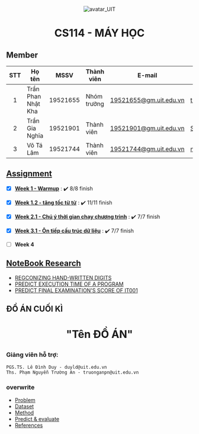 <p align="center">
  <img src="https://www.uit.edu.vn/sites/vi/files/banner_uit_0.png" title="avatar_UIT">
</p>


<h1 align="center">
  
  CS114 - MÁY HỌC 
  </h1>


## Member
| STT | Họ tên | MSSV | Thành viên | E-mail | Github | Task chính  |
| :---: | --- | --- | --- | --- | --- | --- |
| 1 | Trần Phan Nhật Kha | 19521655 | Nhóm trưởng | 19521655@gm.uit.edu.vn | [trankha1655](https://github.com/trankha1655) |
| 2 | Trần Gia Nghĩa | 19521901 | Thành viên | 19521901@gm.uit.edu.vn | [SoulOfWindTGN](https://github.com/SoulOfWindTGN) |
| 3 | Võ Tá Lâm | 19521744 | Thành viên | 19521744@gm.uit.edu.vn | [name](url) |

## [Assignment](https://github.com/trankha1655/CS114_ML/tree/main/Assignments) 


-  [x] [**Week 1 - Warmup**](https://github.com/trankha1655/CS114_ML/tree/main/Assignments/Tu%E1%BA%A7n%201%20-%20warm%20up) : :heavy_check_mark: 8/8 finish
 
- [x] [**Week 1.2 - tăng tốc từ từ**](https://github.com/trankha1655/CS114_ML/tree/main/Assignments/Tu%E1%BA%A7n%201.2%20-%20t%C4%83ng%20t%E1%BB%91c%20t%E1%BB%AB%20t%E1%BB%AB) : :heavy_check_mark: 11/11 finish

  
- [x] [**Week 2.1 - Chú ý thời gian chạy chương trình**](https://github.com/trankha1655/CS114_ML/tree/main/Assignments/Tu%E1%BA%A7n%202.1%20-%20Ch%C3%BA%20%C3%BD%20th%E1%BB%9Di%20gian%20ch%E1%BA%A1y%20ch%C6%B0%C6%A1ng%20tr%C3%ACnh) : :heavy_check_mark: 7/7 finish
  
- [x] [**Week 3.1 - Ôn tiếp cấu trúc dữ liệu**](https://github.com/trankha1655/CS114_ML/tree/main/Assignments/Tu%E1%BA%A7n%203.1%20-%20%C3%94n%20ti%E1%BA%BFp%20c%E1%BA%A5u%20tr%C3%BAc%20d%E1%BB%AF%20li%E1%BB%87u) : :heavy_check_mark: 7/7 finish


- [ ] **Week 4**

## [NoteBook Research](https://github.com/trankha1655/CS114_ML/tree/main/Colab%20Research)
- [REGCONIZING HAND-WRITTEN DIGITS](/Colab_Research/Bai_Tap_Colab_So_1.ipynb)
- [PREDICT EXECUTION TIME OF A PROGRAM](/Colab_Research/Bai_Tap_Colab_So_2.ipynb)
- [PREDICT FINAL EXAMINATION'S SCORE OF IT001](/Colab_Research/Bai_Tap_Colab_So_3.ipynb)

## **ĐỒ ÁN CUỐI KÌ**
<h1 align="center">

  **"Tên ĐỒ ÁN"**
  
</h1>

 ### Giảng viên hỗ trợ:
    PGS.TS. Lê Đình Duy - duyld@uit.edu.vn
    Ths. Phạm Nguyễn Trường An - truonganpn@uit.edu.vn




### **overwrite**
* [Problem](#)
* [Dataset](#)
* [Method](#)
* [Predict & evaluate](#)
* [References](#)
